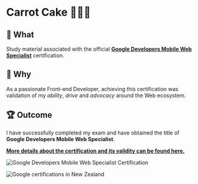 # Carrot Cake 🥕🍰😋

## 👋 What

Study material associated with the official [**Google Developers Mobile Web Specialist**](https://developers.google.com/certification) certification.

## 🤷 Why

As a passionate Front-end Developer, achieving this certification was validation of my _ability_, _drive_ and _advocacy_ around the Web ecosystem.

## 🏆 Outcome

I have successfully completed my exam and have obtained the title of **Google Developers Mobile Web Specialist**.

[**More details about the certification and its validity can be found here.**](https://www.credential.net/d1d43c7d-14a2-4213-9f0b-8eacb2789de2)

![Google Developers Mobile Web Specialist Certification](https://user-images.githubusercontent.com/15273233/142745970-5291be13-b5f8-486e-b5ec-64ba393d24fd.png)

![Google certifications in New Zealand](https://user-images.githubusercontent.com/15273233/142745972-7de5a653-88c4-4132-bf8a-327109fd878f.png)
